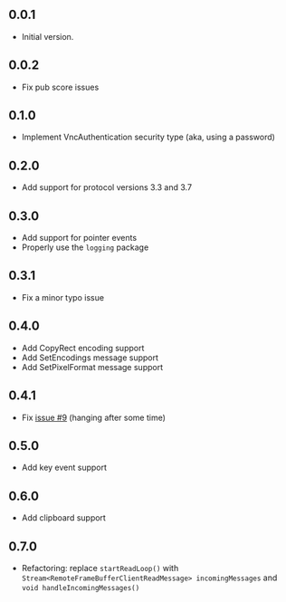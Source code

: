 ## 0.0.1

- Initial version.

## 0.0.2

- Fix pub score issues

## 0.1.0

- Implement VncAuthentication security type (aka, using a password)

## 0.2.0

- Add support for protocol versions 3.3 and 3.7

## 0.3.0

- Add support for pointer events
- Properly use the `logging` package

## 0.3.1

- Fix a minor typo issue

## 0.4.0

- Add CopyRect encoding support
- Add SetEncodings message support
- Add SetPixelFormat message support

## 0.4.1

- Fix [issue #9](https://github.com/Goddchen/dart-rfb/issues/9) (hanging after some time)

## 0.5.0

- Add key event support

## 0.6.0

- Add clipboard support

## 0.7.0

- Refactoring: replace `startReadLoop()` with `Stream<RemoteFrameBufferClientReadMessage> incomingMessages` and `void handleIncomingMessages()`
